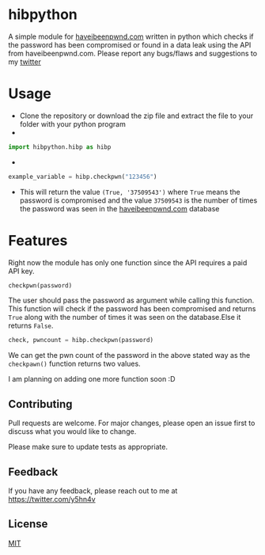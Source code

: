
# hibpython

A simple module for [haveibeenpwnd.com](https://haveibeenpwned.com/) written in python which checks if the password has been compromised or found in a data leak using the API from haveibeenpwnd.com.
Please report any bugs/flaws and suggestions to my [twitter](https://twitter.com/y5hn4v)

# Usage
- Clone the repository or download the zip file and extract the file to your folder with your python program
- 
```python
import hibpython.hibp as hibp
```
-
```python
example_variable = hibp.checkpwn("123456")
```
- This will return the value `(True, '37509543')` where `True` means the password is compromised and the value `37509543` is the number of times the password was seen in the [haveibeenpwnd.com](https://haveibeenpwned.com/) database

# Features
Right now the module has only one function since the API requires a paid API key.
```python
checkpwn(password)
```
The user should pass the password as argument while calling this function.
This function will check if the password has been compromised and returns `True` along with the number of times it was seen on the database.Else it returns `False`.

```python
check, pwncount = hibp.checkpwn(password)
```
We can get the pwn count of the password in the above stated way as the `checkpawn()` function returns two values. 

I am planning on adding one more function soon :D


## Contributing
Pull requests are welcome. For major changes, please open an issue first to discuss what you would like to change.

Please make sure to update tests as appropriate.



## Feedback

If you have any feedback, please reach out to me at https://twitter.com/y5hn4v



## License

[MIT](https://choosealicense.com/licenses/mit/)


